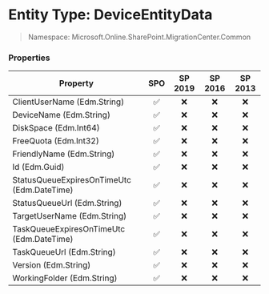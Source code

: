 # Entity Type: DeviceEntityData

> Namespace: Microsoft.Online.SharePoint.MigrationCenter.Common

### Properties

Property | SPO | SP 2019 | SP 2016 | SP 2013
----------|:---:|:-------:|:-------:|:-------:
ClientUserName (Edm.String) | ✅ | ❌ | ❌ | ❌
DeviceName (Edm.String) | ✅ | ❌ | ❌ | ❌
DiskSpace (Edm.Int64) | ✅ | ❌ | ❌ | ❌
FreeQuota (Edm.Int32) | ✅ | ❌ | ❌ | ❌
FriendlyName (Edm.String) | ✅ | ❌ | ❌ | ❌
Id (Edm.Guid) | ✅ | ❌ | ❌ | ❌
StatusQueueExpiresOnTimeUtc (Edm.DateTime) | ✅ | ❌ | ❌ | ❌
StatusQueueUrl (Edm.String) | ✅ | ❌ | ❌ | ❌
TargetUserName (Edm.String) | ✅ | ❌ | ❌ | ❌
TaskQueueExpiresOnTimeUtc (Edm.DateTime) | ✅ | ❌ | ❌ | ❌
TaskQueueUrl (Edm.String) | ✅ | ❌ | ❌ | ❌
Version (Edm.String) | ✅ | ❌ | ❌ | ❌
WorkingFolder (Edm.String) | ✅ | ❌ | ❌ | ❌